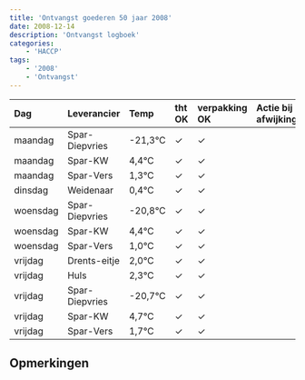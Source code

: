 ```yaml
---
title: 'Ontvangst goederen 50 jaar 2008'
date: 2008-12-14
description: 'Ontvangst logboek'
categories:
    - 'HACCP'
tags:
    - '2008'
    - 'Ontvangst'
---
```

| Dag | Leverancier | Temp | tht OK | verpakking OK | Actie bij afwijking | Controle door |
|:---|:---|:---|:---|:---|:---|:---|
| maandag | Spar-Diepvries | -21,3°C | &check; | &check; | | DPater |
| maandag | Spar-KW | 4,4°C | &check; | &check; | | DPater |
| maandag | Spar-Vers | 1,3°C | &check; | &check; | | DPater |
| dinsdag | Weidenaar | 0,4°C | &check; | &check; | | DPater |
| woensdag | Spar-Diepvries | -20,8°C | &check; | &check; | | WPater |
| woensdag | Spar-KW | 4,4°C | &check; | &check; | | WPater |
| woensdag | Spar-Vers | 1,0°C | &check; | &check; | | WPater |
| vrijdag | Drents-eitje | 2,0°C | &check; | &check; | | WPater |
| vrijdag | Huls | 2,3°C | &check; | &check; | | WPater |
| vrijdag | Spar-Diepvries | -20,7°C | &check; | &check; | | WPater |
| vrijdag | Spar-KW | 4,7°C | &check; | &check; | | WPater |
| vrijdag | Spar-Vers | 1,7°C | &check; | &check; | | WPater |

## Opmerkingen


